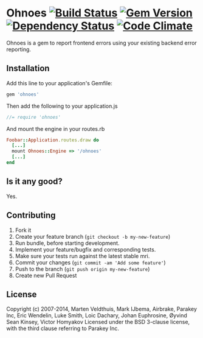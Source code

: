 # Ohnoes [![Build Status](https://api.travis-ci.org/marten/ohnoes.png?branch=master)](http://travis-ci.org/marten/ohnoes) [![Gem Version](https://badge.fury.io/rb/ohnoes.png)](http://badge.fury.io/rb/ohnoes) [![Dependency Status](https://gemnasium.com/marten/ohnoes.png)](https://gemnasium.com/marten/ohnoes) [![Code Climate](https://codeclimate.com/github/marten/ohnoes.png)](https://codeclimate.com/github/marten/ohnoes)

Ohnoes is a gem to report frontend errors using your existing backend error reporting.

## Installation

Add this line to your application's Gemfile:

```ruby
gem 'ohnoes'
```

Then add the following to your application.js

```javascript
//= require 'ohnoes'
```

And mount the engine in your routes.rb

```ruby
Foobar::Application.routes.draw do
  [...]
  mount Ohnoes::Engine => '/ohnoes'
  [...]
end
```

## Is it any good?

Yes.

## Contributing

1. Fork it
2. Create your feature branch (`git checkout -b my-new-feature`)
3. Run bundle, before starting development.
4. Implement your feature/bugfix and corresponding tests.
5. Make sure your tests run against the latest stable mri.
6. Commit your changes (`git commit -am 'Add some feature'`)
7. Push to the branch (`git push origin my-new-feature`)
8. Create new Pull Request

## License

Copyright (c) 2007-2014, Marten Veldthuis, Mark IJbema, Airbrake, Parakey Inc, Eric Wendelin, Luke Smith, Loic Dachary, Johan Euphrosine, Øyvind Sean Kinsey, Victor Homyakov
Licensed under the BSD 3-clause license, with the third clause referring to Parakey Inc.
